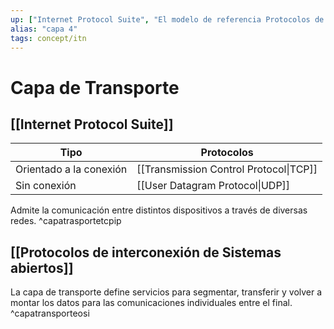 ```yaml
---
up: ["Internet Protocol Suite", "El modelo de referencia Protocolos de interconexión de sistemas abiertosOSI"]
alias: "capa 4"
tags: concept/itn
---
```

# Capa de Transporte
## [[Internet Protocol Suite]]
| Tipo                    | Protocolos                             |
| ----------------------- | -------------------------------------- |
| Orientado a la conexión | [[Transmission Control Protocol\|TCP]] |
| Sin conexión            | [[User Datagram Protocol\|UDP]]        |

Admite la comunicación entre distintos dispositivos a través de diversas redes. ^capatrasportetcpip

## [[Protocolos de interconexión de Sistemas abiertos]]

La capa de transporte define servicios para segmentar, transferir y volver a montar los datos para las comunicaciones individuales entre el final. ^capatransporteosi
